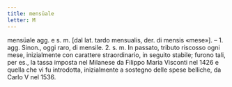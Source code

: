 ```yaml
---
title: mensüale
letter: M
---
```

mensüale agg. e s. m. [dal lat. tardo mensualis, der. di mensis «mese»]. – 1. agg. Sinon., oggi raro, di mensile. 2. s. m. In passato, tributo riscosso ogni mese, inizialmente con carattere straordinario, in seguito stabile; furono tali, per es., la tassa imposta nel Milanese da Filippo Maria Visconti nel 1426 e quella che vi fu introdotta, inizialmente a sostegno delle spese belliche, da Carlo V nel 1536.